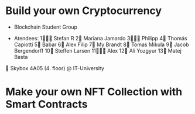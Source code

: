 # Build your own Cryptocurrency
- Blockchain Student Group

- Atendees:
 1👋👋👋 Stefan R
 2👋 Mariana Jamardo
 3👋👋👋 Philipp
 4👋 Thomás Capiotti
 5👋 Babar
 6👋 Alex Filip
 7👋 My Brandt
 8👋 Tomas Mikula
 9👋 Jacob Bergendorff
10👋 Steffen Larsen
11👋👋👋 Alex
12👋 Ali Yozgyur
13👋 Matej Basta

📍 Skybox 4A05 (4. floor) @ IT-University

# Make your own NFT Collection with Smart Contracts